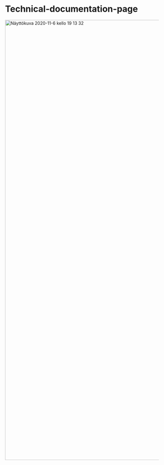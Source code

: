 # Technical-documentation-page
<img width="1440" alt="Näyttökuva 2020-11-6 kello 19 13 32" src="https://user-images.githubusercontent.com/27028743/98395108-706de200-2064-11eb-98b6-12d41ebd39ac.png">
